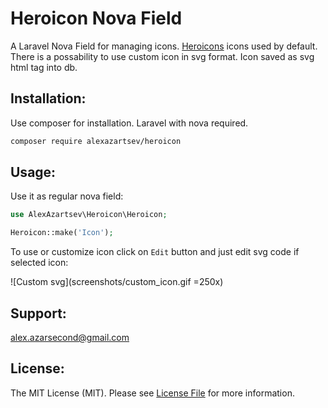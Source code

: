 # Heroicon Nova Field

A Laravel Nova Field for managing icons. [Heroicons](https://heroicons.com/) icons used by default. There is a
possability to use custom icon in svg format. Icon saved as svg html tag into db.

## Installation:

Use composer for installation. Laravel with nova required.

```bash
composer require alexazartsev/heroicon
```

## Usage:

Use it as regular nova field:

```php
use AlexAzartsev\Heroicon\Heroicon;

Heroicon::make('Icon');
```

To use or customize icon click on `Edit` button and just edit svg code if selected icon:

![Custom svg](screenshots/custom_icon.gif =250x)

## Support:

alex.azarsecond@gmail.com

## License:

The MIT License (MIT). Please see [License File](LICENSE) for more information.
